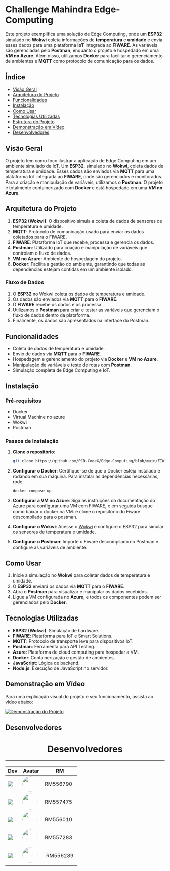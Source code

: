 
# **Challenge Mahindra Edge-Computing**

Este projeto exemplifica uma solução de Edge Computing, onde um **ESP32** simulado no **Wokwi** coleta informações de **temperatura** e **umidade** e envia esses dados para uma plataforma **IoT** integrada ao **FIWARE**. As variáveis são gerenciadas pelo **Postman**, enquanto o projeto é hospedado em uma **VM no Azure**. Além disso, utilizamos **Docker** para facilitar o gerenciamento de ambientes e **MQTT** como protocolo de comunicação para os dados.

## Índice
- [Visão Geral](#visão-geral)
- [Arquitetura do Projeto](#arquitetura-do-projeto)
- [Funcionalidades](#funcionalidades)
- [Instalação](#instalação)
- [Como Usar](#como-usar)
- [Tecnologias Utilizadas](#tecnologias-utilizadas)
- [Estrutura do Projeto](#estrutura-do-projeto)
- [Demonstração em Vídeo](#demonstração-em-vídeo)
- [Desenvolvedores](#desenvolvedores)

## Visão Geral

O projeto tem como foco ilustrar a aplicação de Edge Computing em um ambiente simulado de IoT. Um **ESP32**, simulado no **Wokwi**, coleta dados de temperatura e umidade. Esses dados são enviados via **MQTT** para uma plataforma IoT integrada ao **FIWARE**, onde são gerenciados e monitorados. Para a criação e manipulação de variáveis, utilizamos o **Postman**. O projeto é totalmente containerizado com **Docker** e está hospedado em uma **VM no Azure**.

## Arquitetura do Projeto

1. **ESP32 (Wokwi)**: O dispositivo simula a coleta de dados de sensores de temperatura e umidade.
2. **MQTT**: Protocolo de comunicação usado para enviar os dados coletados para o FIWARE.
3. **FIWARE**: Plataforma IoT que recebe, processa e gerencia os dados.
4. **Postman**: Utilizado para criação e manipulação de variáveis que controlam o fluxo de dados.
5. **VM no Azure**: Ambiente de hospedagem do projeto.
6. **Docker**: Facilita a gestão do ambiente, garantindo que todas as dependências estejam contidas em um ambiente isolado.

### Fluxo de Dados
1. O **ESP32** no Wokwi coleta os dados de temperatura e umidade.
2. Os dados são enviados via **MQTT** para o **FIWARE**.
3. O **FIWARE** recebe os dados e os processa.
4. Utilizamos o **Postman** para criar e testar as variáveis que gerenciam o fluxo de dados dentro da plataforma.
5. Finalmente, os dados são apresentados na interface do Postman.

## Funcionalidades

- Coleta de dados de temperatura e umidade.
- Envio de dados via **MQTT** para o **FIWARE**.
- Hospedagem e gerenciamento do projeto via **Docker** e **VM no Azure**.
- Manipulação de variáveis e teste de rotas com **Postman**.
- Simulação completa de Edge Computing e IoT.

## Instalação

### Pré-requisitos

- Docker
- Virtual Machine no azure
- Wokwi
- Postman

### Passos de Instalação

1. **Clone o repositório**:
   ```bash
   git clone https://github.com/PCD-CodeX/Edge-Computing/blob/main/FIWARE%20Descomplicado.postman_collection.json
   ```

2. **Configurar o Docker**:
   Certifique-se de que o Docker esteja instalado e rodando em sua máquina. Para instalar as dependências necessárias, rode:
   ```bash
   docker-compose up
   ```

3. **Configurar a VM no Azure**:
   Siga as instruções da documentação do Azure para configurar uma VM com FIWARE, e em seguida busque como baixar o docker na VM. e clone o repositorio do Fiware descompilado para o postman.

4. **Configurar o Wokwi**:
   Acesse o [Wokwi](https://wokwi.com/projects/410502656857220097) e configure o ESP32 para simular os sensores de temperatura e umidade.

5. **Configurar o Postman**:
   Importe o Fiware descompilado no Postman e configure as variáveis de ambiente.

## Como Usar

1. Inicie a simulação no **Wokwi** para coletar dados de temperatura e umidade.
2. O **ESP32** enviará os dados via **MQTT** para o **FIWARE**.
3. Abra o **Postman** para visualizar e manipular os dados recebidos.
4. Ligue a VM configurada no **Azure**, e todos os componentes podem ser gerenciados pelo **Docker**.

## Tecnologias Utilizadas

- **ESP32 (Wokwi)**: Simulação de hardware.
- **FIWARE**: Plataforma para IoT e Smart Solutions.
- **MQTT**: Protocolo de transporte leve para dispositivos IoT.
- **Postman**: Ferramenta para API Testing.
- **Azure**: Plataforma de cloud computing para hospedar a VM.
- **Docker**: Containerização e gestão de ambientes.
- **JavaScript**: Lógica de backend.
- **Node.js**: Execução de JavaScript no servidor.

## Demonstração em Vídeo

Para uma explicação visual do projeto e seu funcionamento, assista ao vídeo abaixo:

[![Demonstração do Projeto](https://img.youtube.com/vi/MWhlSmGXl88/0.jpg)](https://youtu.be/MWhlSmGXl88)

## Desenvolvedores

# <h1 align="center">Desenvolvedores</h1>

-------

| Dev | Avatar | RM |
| ------------- | ------ | ----- |
| ![](https://img.shields.io/badge/DEV-João-47797a?style=for-the-badge&logo=github) | <a href="https://github.com/jota0802"><img src="https://avatars.githubusercontent.com/u/161319025?v=4" height="50" style="border-radius:30px;"></a> | RM556790 |
| ![](https://img.shields.io/badge/DEV-Yuri-70b2b4?style=for-the-badge&logo=github) | <a href="https://github.com/yurisilpess"><img src="https://avatars.githubusercontent.com/u/99032447?v=4" height="50" style="border-radius:30px;"></a> | RM557475 |
| ![](https://img.shields.io/badge/DEV-Igor-7ca787?style=for-the-badge&logo=github) | <a href="https://github.com/igor-soos"><img src="https://avatars.githubusercontent.com/u/164360059?v=4" height="50" style="border-radius:30px;"></a> | RM556010 |
| ![](https://img.shields.io/badge/DEV-Pietro-537064?style=for-the-badge&logo=github) | <a href="https://github.com/Pic0777"><img src="https://avatars.githubusercontent.com/u/162361580?v=4" height="50" style="border-radius:30px;"></a> | RM557283 |
| ![](https://img.shields.io/badge/DEV-Gustavo-516b58?style=for-the-badge&logo=github) | <a href="https://github.com/gus7a2005"><img src="https://avatars.githubusercontent.com/u/161319479?v=4" height="50" style="border-radius:30px;"></a> | RM556289 |
